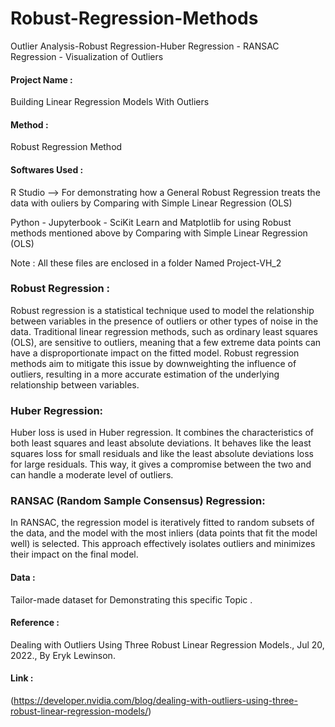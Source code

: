# Robust-Regression-Methods
Outlier Analysis-Robust Regression-Huber Regression - RANSAC Regression - Visualization of Outliers 

#### Project Name :
Building Linear Regression Models With Outliers

#### Method :
Robust Regression Method 

#### Softwares Used :
R Studio --> For demonstrating how a General Robust Regression treats the data with ouliers by Comparing with Simple Linear Regression (OLS) 

Python - Jupyterbook - SciKit Learn and Matplotlib for using Robust methods mentioned above by Comparing with Simple Linear Regression (OLS)

Note : All these files are enclosed in a folder Named Project-VH_2 

### Robust Regression :
Robust regression is a statistical technique used to model the relationship between variables in the presence of outliers or other types of noise in the data. Traditional linear regression methods, such as ordinary least squares (OLS), are sensitive to outliers, meaning that a few extreme data points can have a disproportionate impact on the fitted model. Robust regression methods aim to mitigate this issue by downweighting the influence of outliers, resulting in a more accurate estimation of the underlying relationship between variables.

### Huber Regression:
Huber loss is used in Huber regression. It combines the characteristics of both least squares and least absolute deviations. It behaves like the least squares loss for small residuals and like the least absolute deviations loss for large residuals. This way, it gives a compromise between the two and can handle a moderate level of outliers.

### RANSAC (Random Sample Consensus) Regression:
In RANSAC, the regression model is iteratively fitted to random subsets of the data, and the model with the most inliers (data points that fit the model well) is selected. This approach effectively isolates outliers and minimizes their impact on the final model.

#### Data :
Tailor-made dataset for Demonstrating this specific Topic .

#### Reference : 
Dealing with Outliers Using Three Robust Linear Regression Models.,
Jul 20, 2022.,
By Eryk Lewinson.
#### Link :
(https://developer.nvidia.com/blog/dealing-with-outliers-using-three-robust-linear-regression-models/)
